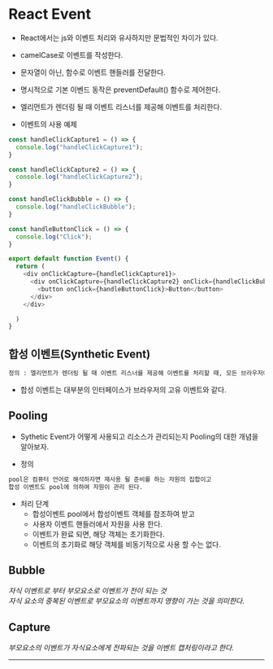 # React Event

- React에서는 js와 이벤트 처리와 유사하지만 문법적인 차이가 있다.
- camelCase로 이벤트를 작성한다.
- 문자열이 아닌, 함수로 이벤트 핸들러를 전달한다.
- 명시적으로 기본 이벤드 동작은 preventDefault() 함수로 제어한다.
- 엘리먼트가 렌더링 될 때 이벤트 리스너를 제공해 이벤트를 처리한다.

- 이벤트의 사용 예제
```js
const handleClickCapture1 = () => {
  console.log("handleClickCapture1");
}

const handleClickCapture2 = () => {
  console.log("handleClickCapture2");
}

const handleClickBubble = () => {
  console.log("handleClickBubble");
}

const handleButtonClick = () => {
  console.log("Click");
}

export default function Event() {
  return (
    <div onClickCapture={handleClickCapture1}>
      <div onClickCapture={handleClickCapture2} onClick={handleClickBubble}>
        <button onClick={handleButtonClick}>Button</button>
      </div>
    </div>

  )
}
```

## 합성 이벤트(Synthetic Event)

```txt
정의 : 엘리먼트가 렌더링 될 때 이벤트 리스너를 제공해 이벤트를 처리할 때, 모든 브라우저에서 동일하게 처리하기위해서 Wrapping된  Synthetic Event 객체를 전달 받아 사용된다.
```
- 합성 이벤트는 대부분의 인터페이스가 브라우저의 고유 이벤트와 같다.

## Pooling

- Sythetic Event가 어떻게 사용되고 리소스가 관리되는지 Pooling의 대한 개념을 알아보자. 

- 정의 
```txt
pool은 컴퓨터 언어로 해석하자면 재사용 될 준비를 하는 자원의 집합이고
합성 이벤트도 pool에 의하여 자원이 관리 된다. 
```

- 처리 단계 
  - 합성이벤트 pool에서 합성이벤트 객체를 참조하여 받고
  - 사용자 이벤트 핸들러에서 자원을 사용 한다.
  - 이벤트가 완료 되면, 해당 객체는 초기화한다.
  - 이벤트의 초기화로 해당 객체를 비동기적으로 사용 할 수는 없다. 


## Bubble

_자식 이벤트로 부터 부모요소로 이벤트가 전이 되는 것_  
_자식 요소의 중복된 이벤트로 부모요소의 이벤트까지 영향이 가는 것을 의미한다._

## Capture

_부모요소의 이벤트가 자식요소에게 전파되는 것을 이벤트 캡처링이라고 한다._

---